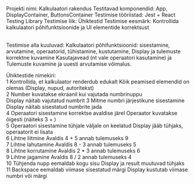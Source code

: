 
Projekti nimi: Kalkulaatori rakendus
 Testitavad komponendid: App, DisplayContainer, ButtonsContainer
 Testimise tööriistad: Jest + React Testing Library
 Testimise liik: Ühiktestid
 Testimise eesmärk: Kontrollida kalkulaatori põhifunktsioonide ja UI elementide korrektsust




<br>Testimise alla kuuluvad:
Kalkulaatori põhifunktsioonid: sisestamine, arvutamine, operaatorid, tühistamine, kustutamine, Display ja tulemuste korrektne kuvamine Kasutajavead (nt vale operaatori kasutamine)
ja Tulemuste kuvamine ja uuesti arvutamise võimalus.


Ühiktestide nimekiri: 
<br>1 Kontrollida, et kalkulaator renderdub edukalt
Kõik peamised elemendid on olemas (Display, nupud, autoritekst)
<br>2 Number kuvatakse ekraanil kui vajutada numbrinuppu 
<br>Display näitab vajutatud numbrit
3 Mitme numbri järjestikune sisestamine
Display näitab sisestatud numbrite jada
<br>4 Operaatori sisestamine korrektse avaldise järel
Operaator kuvatakse õigesti (näiteks 3 + )
<br>5 Operaatori sisestamine tühjale väljale on keelatud
Display jääb tühjaks, operaatorit ei lisata
<br>6 Lihtne liitmine
Avaldis 4 + 5 annab tulemuseks 9
<br>7 Lihtne lahutamine
Avaldis 8 - 3 annab tulemuseks 5
<br>8 Lihtne korrutamine
Avaldis 2 * 3 annab tulemuseks 6
<br>9 Lihtne jagamine
Avaldis 8 / 2 annab tulemuseks 4
<br>10 Tühjenda nupp eemaldab kogu sisu
Display ja result muutuvad tühjaks
<br>11 Backspace eemaldab viimase sisestatud märgi
Display kustutab viimase numbri või märgi


